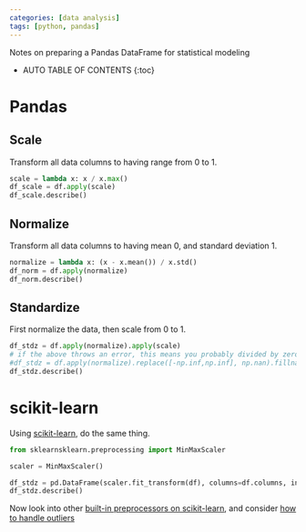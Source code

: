 ```yaml
---
categories: [data analysis]
tags: [python, pandas]
---
```


Notes on preparing a Pandas DataFrame for statistical modeling

<!-- excerpt separator -->

* AUTO TABLE OF CONTENTS
{:toc}

# Pandas

## Scale

Transform all data columns to having range from 0 to 1.  

```python
scale = lambda x: x / x.max()
df_scale = df.apply(scale)
df_scale.describe()
```

## Normalize

Transform all data columns to having mean 0, and standard deviation 1.  

```python
normalize = lambda x: (x - x.mean()) / x.std()
df_norm = df.apply(normalize)
df_norm.describe()
```

## Standardize

First normalize the data, then scale from 0 to 1.  

```python
df_stdz = df.apply(normalize).apply(scale)
# if the above throws an error, this means you probably divided by zero when normalizing. Use the below code to first impute bad data to 0 before scaling.
#df_stdz = df.apply(normalize).replace([-np.inf,np.inf], np.nan).fillna(0).apply(scale)
df_stdz.describe()
```

# scikit-learn

Using [scikit-learn](http://scikit-learn.org/), do the same thing.  

```python
from sklearnsklearn.preprocessing import MinMaxScaler

scaler = MinMaxScaler()

df_stdz = pd.DataFrame(scaler.fit_transform(df), columns=df.columns, index=df.index)
df_stdz.describe()
```

Now look into other [built-in preprocessors on scikit-learn]((http://scikit-learn.org/stable/modules/preprocessing.html)), and consider [how to handle outliers](http://scikit-learn.org/stable/auto_examples/preprocessing/plot_all_scaling.html#sphx-glr-auto-examples-preprocessing-plot-all-scaling-py)
